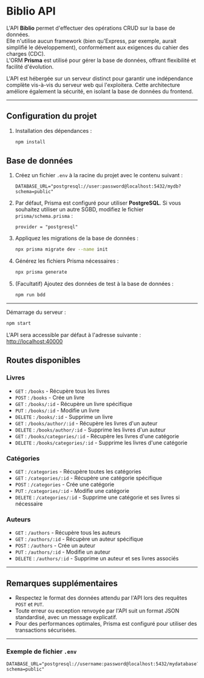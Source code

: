 # Biblio API

L'API **Biblio** permet d'effectuer des opérations CRUD sur la base de données.  
Elle n'utilise aucun framework (bien qu'Express, par exemple, aurait simplifié le développement), conformément aux exigences du cahier des charges (CDC).  
L'ORM **Prisma** est utilisé pour gérer la base de données, offrant flexibilité et facilité d'évolution.

L'API est hébergée sur un serveur distinct pour garantir une indépendance complète vis-à-vis du serveur web qui l'exploitera. Cette architecture améliore également la sécurité, en isolant la base de données du frontend.

---

## Configuration du projet

1. Installation des dépendances :
   ```sh
   npm install
   ```


## Base de données

1. Créez un fichier `.env` à la racine du projet avec le contenu suivant :
   ```env
   DATABASE_URL="postgresql://user:password@localhost:5432/mydb?schema=public"
   ```

2. Par défaut, Prisma est configuré pour utiliser **PostgreSQL**. Si vous souhaitez utiliser un autre SGBD, modifiez le fichier `prisma/schema.prisma` :
   ```prisma
   provider = "postgresql"
   ```

3. Appliquez les migrations de la base de données :
   ```sh
   npx prisma migrate dev --name init
   ```

4. Générez les fichiers Prisma nécessaires :
   ```sh
   npx prisma generate
   ```

5. (Facultatif) Ajoutez des données de test à la base de données :
   ```sh
   npm run bdd
   ```

---

Démarrage du serveur :
   ```sh
   npm start
   ```

   L'API sera accessible par défaut à l'adresse suivante :  
   [http://localhost:40000](http://localhost:40000)

## Routes disponibles

### Livres
- `GET`    : `/books` - Récupère tous les livres
- `POST`   : `/books` - Crée un livre
- `GET`    : `/books/:id` - Récupère un livre spécifique
- `PUT`    : `/books/:id` - Modifie un livre
- `DELETE` : `/books/:id` - Supprime un livre
- `GET`    : `/books/author/:id` - Récupère les livres d'un auteur
- `DELETE` : `/books/author/:id` - Supprime les livres d'un auteur
- `GET`    : `/books/categories/:id` - Récupère les livres d'une catégorie
- `DELETE` : `/books/categories/:id` - Supprime les livres d'une catégorie

### Catégories
- `GET`    : `/categories` - Récupère toutes les catégories
- `GET`    : `/categories/:id` - Récupère une catégorie spécifique
- `POST`   : `/categories` - Crée une catégorie
- `PUT`    : `/categories/:id` - Modifie une catégorie
- `DELETE` : `/categories/:id` - Supprime une catégorie et ses livres si nécessaire

### Auteurs
- `GET`    : `/authors` - Récupère tous les auteurs
- `GET`    : `/authors/:id` - Récupère un auteur spécifique
- `POST`   : `/authors` - Crée un auteur
- `PUT`    : `/authors/:id` - Modifie un auteur
- `DELETE` : `/authors/:id` - Supprime un auteur et ses livres associés

---

## Remarques supplémentaires

- Respectez le format des données attendu par l'API lors des requêtes `POST` et `PUT`.
- Toute erreur ou exception renvoyée par l'API suit un format JSON standardisé, avec un message explicatif.
- Pour des performances optimales, Prisma est configuré pour utiliser des transactions sécurisées.

---

### Exemple de fichier `.env`
```env
DATABASE_URL="postgresql://username:password@localhost:5432/mydatabase?schema=public"
